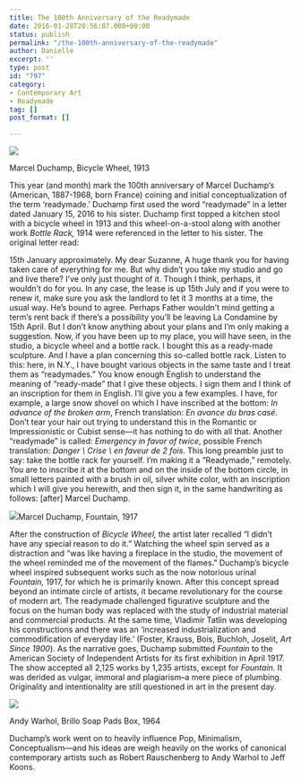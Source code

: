```yaml
---
title: The 100th Anniversary of the Readymade
date: 2016-01-28T20:56:07.000+00:00
status: publish
permalink: "/the-100th-anniversary-of-the-readymade"
author: Danielle
excerpt: ''
type: post
id: "797"
category:
- Contemporary Art
- Readymade
tag: []
post_format: []

---
```

![](http://www.db-artmag.com/archiv/assets/images/129/6.jpg)

Marcel Duchamp, Bicycle Wheel, 1913

This year (and month) mark the 100th anniversary of Marcel Duchamp’s (American, 1887-1968, born France) coining and initial conceptualization of the term ‘readymade.’ Duchamp first used the word “readymade” in a letter dated January 15, 2016 to his sister. Duchamp first topped a kitchen stool with a bicycle wheel in 1913 and this wheel-on-a-stool along with another work _Bottle Rack,_ 1914 were referenced in the letter to his sister. The original letter read:

15th January approximately. My dear Suzanne, A huge thank you for having taken care of everything for me. But why didn’t you take my studio and go and live there? I’ve only just thought of it. Though I think, perhaps, it wouldn’t do for you. In any case, the lease is up 15th July and if you were to renew it, make sure you ask the landlord to let it 3 months at a time, the usual way. He’s bound to agree. Perhaps Father wouldn’t mind getting a term’s rent back if there’s a possibility you’ll be leaving La Condamine by 15th April. But I don’t know anything about your plans and I’m only making a suggestion. Now, if you have been up to my place, you will have seen, in the studio, a bicycle wheel and a bottle rack. I bought this as a ready-made sculpture. And I have a plan concerning this so-called bottle rack. Listen to this: here, in N.Y., I have bought various objects in the same taste and I treat them as “readymades.” You know enough English to understand the meaning of “ready-made” that I give these objects. I sign them and I think of an inscription for them in English. I’ll give you a few examples. I have, for example, a large snow shovel on which I have inscribed at the bottom: _In advance of the broken arm_, French translation: _En avance du bras casé_. Don’t tear your hair out trying to understand this in the Romantic or Impressionistic or Cubist sense—it has nothing to do with all that. Another “readymade” is called: _Emergency in favor of twice_, possible French translation: _Danger \\ Crise \\ en faveur de 2 fois_. This long preamble just to say: take the bottle rack for yourself. I’m making it a “Readymade,” remotely. You are to inscribe it at the bottom and on the inside of the bottom circle, in small letters painted with a brush in oil, silver white color, with an inscription which I will give you herewith, and then sign it, in the same handwriting as follows: \[after\] Marcel Duchamp.

![](https://d32dm0rphc51dk.cloudfront.net/ocgEy0HxvjqHsFXJO20PIw/large.jpg)Marcel Duchamp, Fountain, 1917

After the construction of _Bicycle Wheel,_ the artist later recalled “I didn’t have any special reason to do it.” Watching the wheel spin served as a distraction and “was like having a fireplace in the studio, the movement of the wheel reminded me of the movement of the flames.” Duchamp’s bicycle wheel inspired subsequent works such as the now notorious urinal _Fountain,_ 1917, for which he is primarily known. After this concept spread beyond an intimate circle of artists, it became revolutionary for the course of modern art. The readymade challenged figurative sculpture and the focus on the human body was replaced with the study of industrial material and commercial products. At the same time, Vladimir Tatlin was developing his constructions and there was an ‘increased industrialization and commodification of everyday life.’ (Foster, Krauss, Bois, Buchloh, Joselit, _Art Since 1900_). As the narrative goes, Duchamp submitted _Fountain_ to the American Society of Independent Artists for its first exhibition in April 1917. The show accepted all 2,125 works by 1,235 artists, except for _Fountain._ It was derided as vulgar, immoral and plagiarism–a mere piece of plumbing. Originality and intentionality are still questioned in art in the present day.

![](https://www.warhol.org/wp-content/uploads/2017/10/1998-1-709_pub_01-Web-Ready-475px-longest-edge-Check-Copyright-Before-Using-on-Web-470x475.jpg)

Andy Warhol, Brillo Soap Pads Box, 1964

Duchamp’s work went on to heavily influence Pop, Minimalism, Conceptualism—and his ideas are weigh heavily on the works of canonical contemporary artists such as Robert Rauschenberg to Andy Warhol to Jeff Koons.